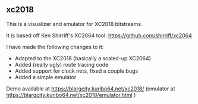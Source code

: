 ## xc2018
This is a visualizer and emulator for XC2018 bitstreams.

It is based off Ken Shirriff's XC2064 tool: https://github.com/shirriff/xc2064

I have made the following changes to it:
* Adapted to the XC2018 (basically a scaled-up XC2064)
* Added (really ugly) route tracing code
* Added support for clock nets, fixed a couple bugs
* Added a simple emulator

Demo available at https://blargcity.kuribo64.net/xc2018/ (emulator at https://blargcity.kuribo64.net/xc2018/emulator.html )

